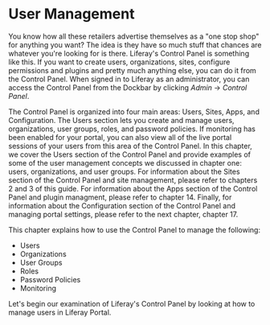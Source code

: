 # User Management [](id=user-management)

You know how all these retailers advertise themselves as a "one stop shop" for
anything you want? The idea is they have so much stuff that chances are whatever
you're looking for is there. Liferay's Control Panel is something like this. If
you want to create users, organizations, sites, configure permissions and
plugins and pretty much anything else, you can do it from the Control Panel.
When signed in to Liferay as an administrator, you can access the Control Panel
from the Dockbar by clicking *Admin* &rarr; *Control Panel*.

The Control Panel is organized into four main areas: Users, Sites, Apps, and
Configuration. The Users section lets you create and manage users,
organizations, user groups, roles, and password policies. If monitoring has been
enabled for your portal, you can also view all of the live portal sessions of
your users from this area of the Control Panel. In this chapter, we cover the
Users section of the Control Panel and provide examples of some of the user
management concepts we discussed in chapter one: users, organizations, and user
groups. For information about the Sites section of the Control Panel and site
management, please refer to chapters 2 and 3 of this guide. For information
about the Apps section of the Control Panel and plugin managment, please refer
to chapter 14. Finally, for information about the Configuration section of the
Control Panel and managing portal settings, please refer to the next chapter,
chapter 17.

This chapter explains how to use the Control Panel to manage the following:

- Users
- Organizations
- User Groups
- Roles
- Password Policies
- Monitoring

Let's begin our examination of Liferay's Control Panel by looking at how to
manage users in Liferay Portal. 
